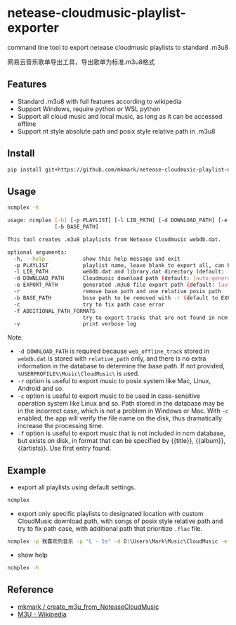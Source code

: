 # netease-cloudmusic-playlist-exporter

command line tool to export netease cloudmusic playlists to standard .m3u8

网易云音乐歌单导出工具，导出歌单为标准.m3u8格式

## Features

- Standard .m3u8 with full features according to wikipedia
- Support Windows, require python or WSL python
- Support all cloud music and local music, as long as it can be accessed offline
- Support nt style absolute path and posix style relative path in .m3u8

## Install

```bash
pip install git+https://github.com/mkmark/netease-cloudmusic-playlist-exporter.git
```

## Usage

```bash
ncmplex -h

usage: ncmplex [-h] [-p PLAYLIST] [-l LIB_PATH] [-d DOWNLOAD_PATH] [-e EXPORT_PATH] [-r]
               [-b BASE_PATH]

This tool creates .m3u8 playlists from Netease Cloudmusic webdb.dat.

optional arguments:
  -h, --help            show this help message and exit
  -p PLAYLIST           playlist name, leave blank to export all, can be specified multiple times (default: [])
  -l LIB_PATH           webdb.dat and library.dat directory (default: [auto-generated])
  -d DOWNLOAD_PATH      Cloudmusic download path (default: [auto-generated])
  -e EXPORT_PATH        generated .m3u8 file export path (default: [auto-generated])
  -r                    remove base path and use relative posix path
  -b BASE_PATH          bsse path to be removed with -r (default to EXPORT_PATH)
  -c                    try to fix path case error
  -f ADDITIONAL_PATH_FORMATS
                        try to export tracks that are not found in ncm database, can be specified multiple times. (default: [])
  -v                    print verbose log
```

Note:

- `-d DOWNLOAD_PATH` is required because `web_offline_track` stored in `webdb.dat` is stored with `relative_path` only, and there is no extra information in the database to determine the base path. If not provided, `%USERPROFILE%\Music\CloudMusic\` is used.
- `-r` option is useful to export music to posix system like Mac, Linux, Android and so.
- `-c` option is useful to export music to be used in case-sensitive operation system like Linux and so. Path stored in the database may be in the incorrect case, which is not a problem in Windows or Mac. With `-c` enabled, the app will verify the file name on the disk, thus dramatically increase the processing time.
- `-f` option is useful to export music that is not included in ncm database, but exists on disk, in format that can be specified by {{title}}, {{album}}, {{artists}}. Use first entry found. 

## Example

- export all playlists using default settings.

```bat
ncmplex
```

- export only specific playlists to designated location with custom CloudMusic download path, with songs of posix style relative path and try to fix path case, with additional path that prioritize `.flac` file.

```bat
ncmplex -p 我喜欢的音乐 -p "L - 5s" -d D:\Users\Mark\Music\CloudMusic -e D:\Users\Mark\Music\ -r -c -f D:\Users\Mark\Music\Additional\{{artists}}\{{album}}\{{title}}.flac -f D:\Users\Mark\Music\Additional\{{artists}}\{{album}}\{{title}}.mp3
```

- show help

```bat
ncmplex -h
```

## Reference

- [mkmark / create_m3u_from_NeteaseCloudMusic](https://github.com/mkmark/create_m3u_from_NeteaseCloudMusic)
- [M3U - Wikipedia](https://en.wikipedia.org/wiki/M3U)
